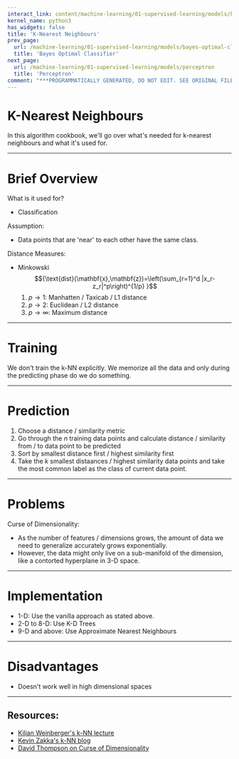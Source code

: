 ```yaml
---
interact_link: content/machine-learning/01-supervised-learning/models/k-nearest-neighbours.ipynb
kernel_name: python3
has_widgets: false
title: 'K-Nearest Neighbours'
prev_page:
  url: /machine-learning/01-supervised-learning/models/bayes-optimal-classifier
  title: 'Bayes Optimal Classifier'
next_page:
  url: /machine-learning/01-supervised-learning/models/perceptron
  title: 'Perceptron'
comment: "***PROGRAMMATICALLY GENERATED, DO NOT EDIT. SEE ORIGINAL FILES IN /content***"
---
```



# K-Nearest Neighbours

In this algorithm cookbook, we'll go over what's needed for k-nearest neighbours and what it's used for.



---
# Brief Overview

What is it used for?
- Classification

Assumption: 
- Data points that are 'near' to each other have the same class.

Distance Measures: 
- Minkowski
$${\text{dist}(\mathbf{x},\mathbf{z})=\left(\sum_{r=1}^d |x_r-z_r|^p\right)^{1/p} }$$
    1. ${p \to 1:}$ Manhatten / Taxicab / L1 distance
    2. ${p \to 2:}$ Euclidean / L2 distance
    3. ${p \to \infty:}$ Maximum distance



---
# Training

We don't train the k-NN explicitly. We memorize all the data and only during the predicting phase do we do something.



---
# Prediction

1. Choose a distance / similarity metric
2. Go through the ${n}$ training data points and calculate distance / similarity from / to data point to be predicted
3. Sort by smallest distance first / highest similarity first
4. Take the ${k}$ smallest distaances / highest similarity data points and take the most common label as the class of current data point.



---
# Problems

Curse of Dimensionality:
- As the number of features / dimensions grows, the amount of data we need to generalize accurately grows exponentially.
- However, the data might only live on a sub-manifold of the dimension, like a contorted hyperplane in 3-D space.



---
# Implementation

- 1-D: Use the vanilla approach as stated above.
- 2-D to 8-D: Use K-D Trees
- 9-D and above: Use Approximate Nearest Neighbours



---
# Disadvantages

- Doesn't work well in high dimensional spaces



---
## Resources:
- [Kilian Weinberger's k-NN lecture](http://www.cs.cornell.edu/courses/cs4780/2018fa/lectures/lecturenote02_kNN.html)
- [Kevin Zakka's k-NN blog](https://kevinzakka.github.io/2016/07/13/k-nearest-neighbor/)
- [David Thompson on Curse of Dimensionality](https://www.youtube.com/watch?v=dZrGXYty3qc)

